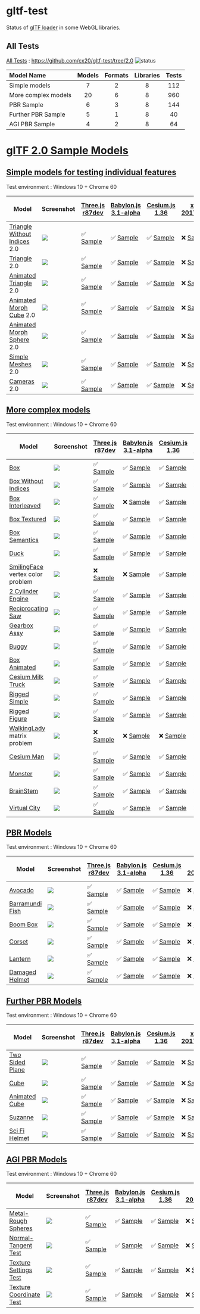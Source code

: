 # gltf-test

Status of [glTF loader](https://github.com/KhronosGroup/glTF#webgl-engines) in some WebGL libraries.

## All Tests

[All Tests]( https://cdn.rawgit.com/cx20/gltf-test/d1f6b490fb4ac1513a1e8d9ded350643cd75923c/index.html ) : https://github.com/cx20/gltf-test/tree/2.0 ![status](https://img.shields.io/badge/glTF-2%2E0-green.svg?style=flat)

|Model Name           |Models  |Formats  |Libraries|Tests|
|:--------------------|:------:|:-------:|:-------:|:---:|
|Simple models        |   7    |   2     |    8    | 112 |
|More complex models  |  20    |   6     |    8    | 960 |
|PBR Sample           |   6    |   3     |    8    | 144 |
|Further PBR Sample   |   5    |   1     |    8    |  40 |
|AGI PBR Sample       |   4    |   2     |    8    |  64 |


# [glTF 2.0 Sample Models](https://github.com/KhronosGroup/glTF-Sample-Models/blob/master/2.0/README.md#gltf-20-sample-models)

## [Simple models for testing individual features](https://github.com/KhronosGroup/glTF-Sample-Models/blob/master/2.0/README.md#simple-models-for-testing-individual-features)

Test environment : Windows 10 + Chrome 60

|Model                                                                 |Screenshot                                                          |[Three.js r87dev](https://github.com/mrdoob/three.js/tree/dev/examples/js/loaders/GLTF2Loader.js)                                                                                                             |[Babylon.js 3.1-alpha](https://github.com/BabylonJS/Babylon.js/tree/master/loaders/src/glTF)                                                                                                                          |[Cesium.js 1.36](https://github.com/AnalyticalGraphicsInc/cesium/)                                                                                                                                                     |[xeogl 2017.04.24](https://github.com/xeolabs/xeogl/tree/master/src/models/gltf)                                                                                                             |[GLBoost r2dev](https://github.com/emadurandal/GLBoost/blob/master/src/js/middle_level/loader/GLTFLoader.js)                                                                                                  |[Grimoire.js 2017.07.31](https://github.com/GrimoireGL/grimoirejs-gltf)                                                                                                                                          |[minimal-gltf-loader 2017.07.31](https://github.com/shrekshao/minimal-gltf-loader/blob/master/src/)                                                                                                        |
|----------------------------------------------------------------------|--------------------------------------------------------------------|--------------------------------------------------------------------------------------------------------------------------------------------------------------------------------------------------------------|----------------------------------------------------------------------------------------------------------------------------------------------------------------------------------------------------------------------|-----------------------------------------------------------------------------------------------------------------------------------------------------------------------------------------------------------------------|---------------------------------------------------------------------------------------------------------------------------------------------------------------------------------------------|--------------------------------------------------------------------------------------------------------------------------------------------------------------------------------------------------------------|-----------------------------------------------------------------------------------------------------------------------------------------------------------------------------------------------------------------|-----------------------------------------------------------------------------------------------------------------------------------------------------------------------------------------------------------|
|[Triangle Without Indices](tutorialModels/TriangleWithoutIndices) 2.0 |![](tutorialModels/TriangleWithoutIndices/screenshot/screenshot.png)|:white_check_mark: [Sample](https://cdn.rawgit.com/cx20/gltf-test/d1f6b490fb4ac1513a1e8d9ded350643cd75923c/examples/threejs/index.html?category=tutorialModels&model=TriangleWithoutIndices&scale=1&type=glTF)|:white_check_mark: [Sample](https://cdn.rawgit.com/cx20/gltf-test/d1f6b490fb4ac1513a1e8d9ded350643cd75923c/examples/babylonjs/index.html?category=tutorialModels&model=TriangleWithoutIndices&scale=1&type=glTF)      |:white_check_mark: [Sample](https://cdn.rawgit.com/cx20/gltf-test/d1f6b490fb4ac1513a1e8d9ded350643cd75923c/examples/cesium/index.html?category=tutorialModels&model=TriangleWithoutIndices&scale=1&type=glTF)          |:x: [Sample](https://cdn.rawgit.com/cx20/gltf-test/d1f6b490fb4ac1513a1e8d9ded350643cd75923c/examples/xeogl/index.html?category=tutorialModels&model=TriangleWithoutIndices&scale=1&type=glTF)|:x: [Sample](https://cdn.rawgit.com/cx20/gltf-test/d1f6b490fb4ac1513a1e8d9ded350643cd75923c/examples/glboost/index.html?category=tutorialModels&model=TriangleWithoutIndices&scale=1&type=glTF)               |:white_check_mark: [Sample](https://cdn.rawgit.com/cx20/gltf-test/d1f6b490fb4ac1513a1e8d9ded350643cd75923c/examples/grimoiregl/index.html?category=tutorialModels&model=TriangleWithoutIndices&scale=1&type=glTF)|:x: [Sample](https://cdn.rawgit.com/cx20/gltf-test/d1f6b490fb4ac1513a1e8d9ded350643cd75923c/examples/minimal-gltf-loader/index.html?category=tutorialModels&model=TriangleWithoutIndices&scale=1&type=glTF)|
|[Triangle](tutorialModels/Triangle) 2.0                               |![](tutorialModels/Triangle/screenshot/screenshot.png)              |:white_check_mark: [Sample](https://cdn.rawgit.com/cx20/gltf-test/d1f6b490fb4ac1513a1e8d9ded350643cd75923c/examples/threejs/index.html?category=tutorialModels&model=Triangle&scale=1&type=glTF)              |:white_check_mark: [Sample](https://cdn.rawgit.com/cx20/gltf-test/d1f6b490fb4ac1513a1e8d9ded350643cd75923c/examples/babylonjs/index.html?category=tutorialModels&model=Triangle&scale=1&type=glTF)                    |:white_check_mark: [Sample](https://cdn.rawgit.com/cx20/gltf-test/d1f6b490fb4ac1513a1e8d9ded350643cd75923c/examples/cesium/index.html?category=tutorialModels&model=Triangle&scale=1&type=glTF)                        |:x: [Sample](https://cdn.rawgit.com/cx20/gltf-test/d1f6b490fb4ac1513a1e8d9ded350643cd75923c/examples/xeogl/index.html?category=tutorialModels&model=Triangle&scale=1&type=glTF)              |:x: [Sample](https://cdn.rawgit.com/cx20/gltf-test/d1f6b490fb4ac1513a1e8d9ded350643cd75923c/examples/glboost/index.html?category=tutorialModels&model=Triangle&scale=1&type=glTF)                             |:white_check_mark: [Sample](https://cdn.rawgit.com/cx20/gltf-test/d1f6b490fb4ac1513a1e8d9ded350643cd75923c/examples/grimoiregl/index.html?category=tutorialModels&model=Triangle&scale=1&type=glTF)              |:x: [Sample](https://cdn.rawgit.com/cx20/gltf-test/d1f6b490fb4ac1513a1e8d9ded350643cd75923c/examples/minimal-gltf-loader/index.html?category=tutorialModels&model=Triangle&scale=1&type=glTF)              |
|[Animated Triangle](tutorialModels/AnimatedTriangle) 2.0              |![](tutorialModels/AnimatedTriangle/screenshot/screenshot.gif)      |:white_check_mark: [Sample](https://cdn.rawgit.com/cx20/gltf-test/d1f6b490fb4ac1513a1e8d9ded350643cd75923c/examples/threejs/index.html?category=tutorialModels&model=AnimatedTriangle&scale=1&type=glTF)      |:white_check_mark: [Sample](https://cdn.rawgit.com/cx20/gltf-test/d1f6b490fb4ac1513a1e8d9ded350643cd75923c/examples/babylonjs/index.html?category=tutorialModels&model=AnimatedTriangle&scale=1&type=glTF)            |:white_check_mark: [Sample](https://cdn.rawgit.com/cx20/gltf-test/d1f6b490fb4ac1513a1e8d9ded350643cd75923c/examples/cesium/index.html?category=tutorialModels&model=AnimatedTriangle&scale=1&type=glTF)                |:x: [Sample](https://cdn.rawgit.com/cx20/gltf-test/d1f6b490fb4ac1513a1e8d9ded350643cd75923c/examples/xeogl/index.html?category=tutorialModels&model=AnimatedTriangle&scale=1&type=glTF)      |:x: [Sample](https://cdn.rawgit.com/cx20/gltf-test/d1f6b490fb4ac1513a1e8d9ded350643cd75923c/examples/glboost/index.html?category=tutorialModels&model=AnimatedTriangle&scale=1&type=glTF)                     |:white_check_mark: [Sample](https://cdn.rawgit.com/cx20/gltf-test/d1f6b490fb4ac1513a1e8d9ded350643cd75923c/examples/grimoiregl/index.html?category=tutorialModels&model=AnimatedTriangle&scale=1&type=glTF)      |:x: [Sample](https://cdn.rawgit.com/cx20/gltf-test/d1f6b490fb4ac1513a1e8d9ded350643cd75923c/examples/minimal-gltf-loader/index.html?category=tutorialModels&model=AnimatedTriangle&scale=1&type=glTF)      |
|[Animated Morph Cube](tutorialModels/AnimatedMorphCube) 2.0           |![](tutorialModels/AnimatedMorphCube/screenshot/screenshot.gif)     |:white_check_mark: [Sample](https://cdn.rawgit.com/cx20/gltf-test/d1f6b490fb4ac1513a1e8d9ded350643cd75923c/examples/threejs/index.html?category=tutorialModels&model=AnimatedMorphCube&scale=1&type=glTF)     |:white_check_mark: [Sample](https://cdn.rawgit.com/cx20/gltf-test/d1f6b490fb4ac1513a1e8d9ded350643cd75923c/examples/babylonjs/index.html?category=tutorialModels&model=AnimatedMorphCube&scale=1&type=glTF)           |:white_check_mark: [Sample](https://cdn.rawgit.com/cx20/gltf-test/d1f6b490fb4ac1513a1e8d9ded350643cd75923c/examples/cesium/index.html?category=tutorialModels&model=AnimatedMorphCube&scale=1&type=glTF)               |:x: [Sample](https://cdn.rawgit.com/cx20/gltf-test/d1f6b490fb4ac1513a1e8d9ded350643cd75923c/examples/xeogl/index.html?category=tutorialModels&model=AnimatedMorphCube&scale=1&type=glTF)     |:x: [Sample](https://cdn.rawgit.com/cx20/gltf-test/d1f6b490fb4ac1513a1e8d9ded350643cd75923c/examples/glboost/index.html?category=tutorialModels&model=AnimatedMorphCube&scale=1&type=glTF)                    |:x: [Sample](https://cdn.rawgit.com/cx20/gltf-test/d1f6b490fb4ac1513a1e8d9ded350643cd75923c/examples/grimoiregl/index.html?category=tutorialModels&model=AnimatedMorphCube&scale=1&type=glTF)                    |:x: [Sample](https://cdn.rawgit.com/cx20/gltf-test/d1f6b490fb4ac1513a1e8d9ded350643cd75923c/examples/minimal-gltf-loader/index.html?category=tutorialModels&model=AnimatedMorphCube&scale=1&type=glTF)     |
|[Animated Morph Sphere](tutorialModels/AnimatedMorphSphere) 2.0       |![](tutorialModels/AnimatedMorphSphere/screenshot/screenshot.gif)   |:white_check_mark: [Sample](https://cdn.rawgit.com/cx20/gltf-test/d1f6b490fb4ac1513a1e8d9ded350643cd75923c/examples/threejs/index.html?category=tutorialModels&model=AnimatedMorphSphere&scale=1&type=glTF)   |:white_check_mark: [Sample](https://cdn.rawgit.com/cx20/gltf-test/d1f6b490fb4ac1513a1e8d9ded350643cd75923c/examples/babylonjs/index.html?category=tutorialModels&model=AnimatedMorphSphere&scale=1&type=glTF)         |:white_check_mark: [Sample](https://cdn.rawgit.com/cx20/gltf-test/d1f6b490fb4ac1513a1e8d9ded350643cd75923c/examples/cesium/index.html?category=tutorialModels&model=AnimatedMorphSphere&scale=1&type=glTF)             |:x: [Sample](https://cdn.rawgit.com/cx20/gltf-test/d1f6b490fb4ac1513a1e8d9ded350643cd75923c/examples/xeogl/index.html?category=tutorialModels&model=AnimatedMorphSphere&scale=1&type=glTF)   |:x: [Sample](https://cdn.rawgit.com/cx20/gltf-test/d1f6b490fb4ac1513a1e8d9ded350643cd75923c/examples/glboost/index.html?category=tutorialModels&model=AnimatedMorphSphere&scale=1&type=glTF)                  |:x: [Sample](https://cdn.rawgit.com/cx20/gltf-test/d1f6b490fb4ac1513a1e8d9ded350643cd75923c/examples/grimoiregl/index.html?category=tutorialModels&model=AnimatedMorphSphere&scale=1&type=glTF)                  |:x: [Sample](https://cdn.rawgit.com/cx20/gltf-test/d1f6b490fb4ac1513a1e8d9ded350643cd75923c/examples/minimal-gltf-loader/index.html?category=tutorialModels&model=AnimatedMorphSphere&scale=1&type=glTF)   |
|[Simple Meshes](tutorialModels/SimpleMeshes) 2.0                      |![](tutorialModels/SimpleMeshes/screenshot/screenshot.png)          |:white_check_mark: [Sample](https://cdn.rawgit.com/cx20/gltf-test/d1f6b490fb4ac1513a1e8d9ded350643cd75923c/examples/threejs/index.html?category=tutorialModels&model=SimpleMeshes&scale=1&type=glTF)          |:white_check_mark: [Sample](https://cdn.rawgit.com/cx20/gltf-test/d1f6b490fb4ac1513a1e8d9ded350643cd75923c/examples/babylonjs/index.html?category=tutorialModels&model=SimpleMeshes&scale=1&type=glTF)                |:white_check_mark: [Sample](https://cdn.rawgit.com/cx20/gltf-test/d1f6b490fb4ac1513a1e8d9ded350643cd75923c/examples/cesium/index.html?category=tutorialModels&model=SimpleMeshes&scale=1&type=glTF)                    |:x: [Sample](https://cdn.rawgit.com/cx20/gltf-test/d1f6b490fb4ac1513a1e8d9ded350643cd75923c/examples/xeogl/index.html?category=tutorialModels&model=SimpleMeshes&scale=1&type=glTF)          |:x: [Sample](https://cdn.rawgit.com/cx20/gltf-test/d1f6b490fb4ac1513a1e8d9ded350643cd75923c/examples/glboost/index.html?category=tutorialModels&model=SimpleMeshes&scale=1&type=glTF)                         |:white_check_mark: [Sample](https://cdn.rawgit.com/cx20/gltf-test/d1f6b490fb4ac1513a1e8d9ded350643cd75923c/examples/grimoiregl/index.html?category=tutorialModels&model=SimpleMeshes&scale=1&type=glTF)          |:x: [Sample](https://cdn.rawgit.com/cx20/gltf-test/d1f6b490fb4ac1513a1e8d9ded350643cd75923c/examples/minimal-gltf-loader/index.html?category=tutorialModels&model=SimpleMeshes&scale=1&type=glTF)          |
|[Cameras](tutorialModels/Cameras) 2.0                                 |![](tutorialModels/Cameras/screenshot/screenshot.png)               |:white_check_mark: [Sample](https://cdn.rawgit.com/cx20/gltf-test/d1f6b490fb4ac1513a1e8d9ded350643cd75923c/examples/threejs/index.html?category=tutorialModels&model=Cameras&scale=1&type=glTF)               |:white_check_mark: [Sample](https://cdn.rawgit.com/cx20/gltf-test/d1f6b490fb4ac1513a1e8d9ded350643cd75923c/examples/babylonjs/index.html?category=tutorialModels&model=Cameras&scale=1&type=glTF)                     |:white_check_mark: [Sample](https://cdn.rawgit.com/cx20/gltf-test/d1f6b490fb4ac1513a1e8d9ded350643cd75923c/examples/cesium/index.html?category=tutorialModels&model=Cameras&scale=1&type=glTF)                         |:x: [Sample](https://cdn.rawgit.com/cx20/gltf-test/d1f6b490fb4ac1513a1e8d9ded350643cd75923c/examples/xeogl/index.html?category=tutorialModels&model=Cameras&scale=1&type=glTF)               |:x: [Sample](https://cdn.rawgit.com/cx20/gltf-test/d1f6b490fb4ac1513a1e8d9ded350643cd75923c/examples/glboost/index.html?category=tutorialModels&model=Cameras&scale=1&type=glTF)                              |:white_check_mark: [Sample](https://cdn.rawgit.com/cx20/gltf-test/d1f6b490fb4ac1513a1e8d9ded350643cd75923c/examples/grimoiregl/index.html?category=tutorialModels&model=Cameras&scale=1&type=glTF)               |:x: [Sample](https://cdn.rawgit.com/cx20/gltf-test/d1f6b490fb4ac1513a1e8d9ded350643cd75923c/examples/minimal-gltf-loader/index.html?category=tutorialModels&model=Cameras&scale=1&type=glTF)               |


## [More complex models](https://github.com/KhronosGroup/glTF-Sample-Models/blob/master/2.0/README.md#more-complex-models)

Test environment : Windows 10 + Chrome 60

|Model                                                 |Screenshot                                                    |[Three.js r87dev](https://github.com/mrdoob/three.js/tree/dev/examples/js/loaders/GLTF2Loader.js)                                                                           |[Babylon.js 3.1-alpha](https://github.com/BabylonJS/Babylon.js/tree/master/loaders/src/glTF)                                                                                                    |[Cesium.js 1.36](https://github.com/AnalyticalGraphicsInc/cesium/)                                                                                             |[xeogl 2017.04.24](https://github.com/xeolabs/xeogl/tree/master/src/models/gltf)                                                                                             |[GLBoost r2dev](https://github.com/emadurandal/GLBoost/blob/master/src/js/middle_level/loader/GLTFLoader.js)                                                                     |[Grimoire.js 2017.07.31](https://github.com/GrimoireGL/grimoirejs-gltf)                                                                                                             |[minimal-gltf-loader 2017.07.31](https://github.com/shrekshao/minimal-gltf-loader/blob/master/src/)                                                                                          |
|------------------------------------------------------|--------------------------------------------------------------|----------------------------------------------------------------------------------------------------------------------------------------------------------------------------|------------------------------------------------------------------------------------------------------------------------------------------------------------------------------------------------|---------------------------------------------------------------------------------------------------------------------------------------------------------------|-----------------------------------------------------------------------------------------------------------------------------------------------------------------------------|---------------------------------------------------------------------------------------------------------------------------------------------------------------------------------|------------------------------------------------------------------------------------------------------------------------------------------------------------------------------------|---------------------------------------------------------------------------------------------------------------------------------------------------------------------------------------------|
|[Box](sampleModels/Box)                               |![](sampleModels/Box/screenshot/screenshot.png)               |:white_check_mark: [Sample](https://cdn.rawgit.com/cx20/gltf-test/d1f6b490fb4ac1513a1e8d9ded350643cd75923c/examples/threejs/index.html?model=Box&scale=1)                   |:white_check_mark: [Sample](https://cdn.rawgit.com/cx20/gltf-test/d1f6b490fb4ac1513a1e8d9ded350643cd75923c/examples/babylonjs/index.html?model=Box&scale=1)                                     |:white_check_mark: [Sample](https://cdn.rawgit.com/cx20/gltf-test/d1f6b490fb4ac1513a1e8d9ded350643cd75923c/examples/cesium/index.html?model=Box)               |:x: [Sample](https://cdn.rawgit.com/cx20/gltf-test/d1f6b490fb4ac1513a1e8d9ded350643cd75923c/examples/xeogl/index.html?model=Box&scale=1)                                     |:x: [Sample](https://cdn.rawgit.com/cx20/gltf-test/d1f6b490fb4ac1513a1e8d9ded350643cd75923c/examples/glboost/index.html?model=Box&scale=1)                                       |:white_check_mark: [Sample](https://cdn.rawgit.com/cx20/gltf-test/d1f6b490fb4ac1513a1e8d9ded350643cd75923c/examples/grimoiregl/index.html?model=Box&scale=1)                        |:white_check_mark: [Sample](https://cdn.rawgit.com/cx20/gltf-test/d1f6b490fb4ac1513a1e8d9ded350643cd75923c/examples/minimal-gltf-loader/index.html?model=Box&scale=1)                        |
|[Box Without Indices](sampleModels/BoxWithoutIndices) |![](sampleModels/BoxWithoutIndices/screenshot/screenshot.png) |:white_check_mark: [Sample](https://cdn.rawgit.com/cx20/gltf-test/d1f6b490fb4ac1513a1e8d9ded350643cd75923c/examples/threejs/index.html?model=BoxWithoutIndices&scale=1)     |:white_check_mark: [Sample](https://cdn.rawgit.com/cx20/gltf-test/d1f6b490fb4ac1513a1e8d9ded350643cd75923c/examples/babylonjs/index.html?model=BoxWithoutIndices&scale=1)                       |:white_check_mark: [Sample](https://cdn.rawgit.com/cx20/gltf-test/d1f6b490fb4ac1513a1e8d9ded350643cd75923c/examples/cesium/index.html?model=BoxWithoutIndices) |:x: [Sample](https://cdn.rawgit.com/cx20/gltf-test/d1f6b490fb4ac1513a1e8d9ded350643cd75923c/examples/xeogl/index.html?model=BoxWithoutIndices&scale=1)                       |:x: [Sample](https://cdn.rawgit.com/cx20/gltf-test/d1f6b490fb4ac1513a1e8d9ded350643cd75923c/examples/glboost/index.html?model=BoxWithoutIndices&scale=1)                         |:white_check_mark: [Sample](https://cdn.rawgit.com/cx20/gltf-test/d1f6b490fb4ac1513a1e8d9ded350643cd75923c/examples/grimoiregl/index.html?model=BoxWithoutIndices&scale=1)          |:white_check_mark: [Sample](https://cdn.rawgit.com/cx20/gltf-test/d1f6b490fb4ac1513a1e8d9ded350643cd75923c/examples/minimal-gltf-loader/index.html?model=BoxWithoutIndices&scale=1)          |
|[Box Interleaved](sampleModels/BoxInterleaved)        |![](sampleModels/BoxInterleaved/screenshot/screenshot.png)    |:white_check_mark: [Sample](https://cdn.rawgit.com/cx20/gltf-test/d1f6b490fb4ac1513a1e8d9ded350643cd75923c/examples/threejs/index.html?model=BoxInterleaved&scale=1)        |:x: [Sample](https://cdn.rawgit.com/cx20/gltf-test/d1f6b490fb4ac1513a1e8d9ded350643cd75923c/examples/babylonjs/index.html?model=BoxInterleaved&scale=1)                                         |:white_check_mark: [Sample](https://cdn.rawgit.com/cx20/gltf-test/d1f6b490fb4ac1513a1e8d9ded350643cd75923c/examples/cesium/index.html?model=BoxInterleaved)    |:x: [Sample](https://cdn.rawgit.com/cx20/gltf-test/d1f6b490fb4ac1513a1e8d9ded350643cd75923c/examples/xeogl/index.html?model=BoxInterleaved&scale=1)                          |:x: [Sample](https://cdn.rawgit.com/cx20/gltf-test/d1f6b490fb4ac1513a1e8d9ded350643cd75923c/examples/glboost/index.html?model=BoxInterleaved&scale=1)                            |:x: [Sample](https://cdn.rawgit.com/cx20/gltf-test/d1f6b490fb4ac1513a1e8d9ded350643cd75923c/examples/grimoiregl/index.html?model=BoxInterleaved&scale=1)                            |:white_check_mark: [Sample](https://cdn.rawgit.com/cx20/gltf-test/d1f6b490fb4ac1513a1e8d9ded350643cd75923c/examples/minimal-gltf-loader/index.html?model=BoxInterleaved&scale=1)             |
|[Box Textured](sampleModels/BoxTextured)              |![](sampleModels/BoxTextured/screenshot/screenshot.png)       |:white_check_mark: [Sample](https://cdn.rawgit.com/cx20/gltf-test/d1f6b490fb4ac1513a1e8d9ded350643cd75923c/examples/threejs/index.html?model=BoxTextured&scale=1)           |:white_check_mark: [Sample](https://cdn.rawgit.com/cx20/gltf-test/d1f6b490fb4ac1513a1e8d9ded350643cd75923c/examples/babylonjs/index.html?model=BoxTextured&scale=1)                             |:white_check_mark: [Sample](https://cdn.rawgit.com/cx20/gltf-test/d1f6b490fb4ac1513a1e8d9ded350643cd75923c/examples/cesium/index.html?model=BoxTextured)       |:x: [Sample](https://cdn.rawgit.com/cx20/gltf-test/d1f6b490fb4ac1513a1e8d9ded350643cd75923c/examples/xeogl/index.html?model=BoxTextured&scale=1)                             |:x: [Sample](https://cdn.rawgit.com/cx20/gltf-test/d1f6b490fb4ac1513a1e8d9ded350643cd75923c/examples/glboost/index.html?model=BoxTextured&scale=1)                               |:white_check_mark: [Sample](https://cdn.rawgit.com/cx20/gltf-test/d1f6b490fb4ac1513a1e8d9ded350643cd75923c/examples/grimoiregl/index.html?model=BoxTextured&scale=1)                |:white_check_mark: [Sample](https://cdn.rawgit.com/cx20/gltf-test/d1f6b490fb4ac1513a1e8d9ded350643cd75923c/examples/minimal-gltf-loader/index.html?model=BoxTextured&scale=1)                |
|[Box Semantics](sampleModels/BoxSemantics)            |![](sampleModels/BoxSemantics/screenshot/screenshot.png)      |:white_check_mark: [Sample](https://cdn.rawgit.com/cx20/gltf-test/d1f6b490fb4ac1513a1e8d9ded350643cd75923c/examples/threejs/index.html?model=BoxSemantics&scale=1)          |:white_check_mark: [Sample](https://cdn.rawgit.com/cx20/gltf-test/d1f6b490fb4ac1513a1e8d9ded350643cd75923c/examples/babylonjs/index.html?model=BoxSemantics&scale=1)                            |:white_check_mark: [Sample](https://cdn.rawgit.com/cx20/gltf-test/d1f6b490fb4ac1513a1e8d9ded350643cd75923c/examples/cesium/index.html?model=BoxSemantics)      |:x: [Sample](https://cdn.rawgit.com/cx20/gltf-test/d1f6b490fb4ac1513a1e8d9ded350643cd75923c/examples/xeogl/index.html?model=BoxSemantics&scale=1)                            |:x: [Sample](https://cdn.rawgit.com/cx20/gltf-test/d1f6b490fb4ac1513a1e8d9ded350643cd75923c/examples/glboost/index.html?model=BoxSemantics&scale=1)                              |:white_check_mark: [Sample](https://cdn.rawgit.com/cx20/gltf-test/d1f6b490fb4ac1513a1e8d9ded350643cd75923c/examples/grimoiregl/index.html?model=BoxSemantics&scale=1)               |:white_check_mark: [Sample](https://cdn.rawgit.com/cx20/gltf-test/d1f6b490fb4ac1513a1e8d9ded350643cd75923c/examples/minimal-gltf-loader/index.html?model=BoxSemantics&scale=1)               |
|[Duck](sampleModels/Duck)                             |![](sampleModels/Duck/screenshot/screenshot.png)              |:white_check_mark: [Sample](https://cdn.rawgit.com/cx20/gltf-test/d1f6b490fb4ac1513a1e8d9ded350643cd75923c/examples/threejs/index.html?model=Duck&scale=1)                  |:white_check_mark: [Sample](https://cdn.rawgit.com/cx20/gltf-test/d1f6b490fb4ac1513a1e8d9ded350643cd75923c/examples/babylonjs/index.html?model=Duck&scale=1)                                    |:white_check_mark: [Sample](https://cdn.rawgit.com/cx20/gltf-test/d1f6b490fb4ac1513a1e8d9ded350643cd75923c/examples/cesium/index.html?model=Duck)              |:x: [Sample](https://cdn.rawgit.com/cx20/gltf-test/d1f6b490fb4ac1513a1e8d9ded350643cd75923c/examples/xeogl/index.html?model=Duck&scale=1)                                    |:x: [Sample](https://cdn.rawgit.com/cx20/gltf-test/d1f6b490fb4ac1513a1e8d9ded350643cd75923c/examples/glboost/index.html?model=Duck&scale=1)                                      |:white_check_mark: [Sample](https://cdn.rawgit.com/cx20/gltf-test/d1f6b490fb4ac1513a1e8d9ded350643cd75923c/examples/grimoiregl/index.html?model=Duck&scale=1)                       |:white_check_mark: [Sample](https://cdn.rawgit.com/cx20/gltf-test/d1f6b490fb4ac1513a1e8d9ded350643cd75923c/examples/minimal-gltf-loader/index.html?model=Duck&scale=1)                       |
|[SmilingFace](sampleModels/SmilingFace) vertex color problem|![](sampleModels/SmilingFace/screenshot/screenshot.png) |:x: [Sample](https://cdn.rawgit.com/cx20/gltf-test/d1f6b490fb4ac1513a1e8d9ded350643cd75923c/examples/threejs/index.html?model=SmilingFace&scale=1.0)                        |:x: [Sample](https://cdn.rawgit.com/cx20/gltf-test/d1f6b490fb4ac1513a1e8d9ded350643cd75923c/examples/babylonjs/index.html?model=SmilingFace&scale=1.0)                                          |:white_check_mark: [Sample](https://cdn.rawgit.com/cx20/gltf-test/d1f6b490fb4ac1513a1e8d9ded350643cd75923c/examples/cesium/index.html?model=SmilingFace)       |:x: [Sample](https://cdn.rawgit.com/cx20/gltf-test/d1f6b490fb4ac1513a1e8d9ded350643cd75923c/examples/xeogl/index.html?model=SmilingFace&scale=1.0)                           |:x: [Sample](https://cdn.rawgit.com/cx20/gltf-test/d1f6b490fb4ac1513a1e8d9ded350643cd75923c/examples/glboost/index.html?model=SmilingFace&scale=1.0)                             |:white_check_mark: [Sample](https://cdn.rawgit.com/cx20/gltf-test/d1f6b490fb4ac1513a1e8d9ded350643cd75923c/examples/grimoiregl/index.html?model=SmilingFace&scale=1.0)              |:white_check_mark: [Sample](https://cdn.rawgit.com/cx20/gltf-test/d1f6b490fb4ac1513a1e8d9ded350643cd75923c/examples/minimal-gltf-loader/index.html?model=SmilingFace&scale=1.0)              |
|[2 Cylinder Engine](sampleModels/2CylinderEngine)     |![](sampleModels/2CylinderEngine/screenshot/screenshot.png)   |:white_check_mark: [Sample](https://cdn.rawgit.com/cx20/gltf-test/d1f6b490fb4ac1513a1e8d9ded350643cd75923c/examples/threejs/index.html?model=2CylinderEngine&scale=0.005)   |:white_check_mark: [Sample](https://cdn.rawgit.com/cx20/gltf-test/d1f6b490fb4ac1513a1e8d9ded350643cd75923c/examples/babylonjs/index.html?model=2CylinderEngine&scale=0.005)                     |:white_check_mark: [Sample](https://cdn.rawgit.com/cx20/gltf-test/d1f6b490fb4ac1513a1e8d9ded350643cd75923c/examples/cesium/index.html?model=2CylinderEngine)   |:x: [Sample](https://cdn.rawgit.com/cx20/gltf-test/d1f6b490fb4ac1513a1e8d9ded350643cd75923c/examples/xeogl/index.html?model=2CylinderEngine&scale=0.005)                     |:x: [Sample](https://cdn.rawgit.com/cx20/gltf-test/d1f6b490fb4ac1513a1e8d9ded350643cd75923c/examples/glboost/index.html?model=2CylinderEngine&scale=0.005)                       |:white_check_mark: [Sample](https://cdn.rawgit.com/cx20/gltf-test/d1f6b490fb4ac1513a1e8d9ded350643cd75923c/examples/grimoiregl/index.html?model=2CylinderEngine&scale=0.005)        |:white_check_mark: [Sample](https://cdn.rawgit.com/cx20/gltf-test/d1f6b490fb4ac1513a1e8d9ded350643cd75923c/examples/minimal-gltf-loader/index.html?model=2CylinderEngine&scale=0.005)        |
|[Reciprocating Saw](sampleModels/ReciprocatingSaw)    |![](sampleModels/ReciprocatingSaw/screenshot/screenshot.png)  |:white_check_mark: [Sample](https://cdn.rawgit.com/cx20/gltf-test/d1f6b490fb4ac1513a1e8d9ded350643cd75923c/examples/threejs/index.html?model=ReciprocatingSaw&scale=0.01)   |:white_check_mark: [Sample](https://cdn.rawgit.com/cx20/gltf-test/d1f6b490fb4ac1513a1e8d9ded350643cd75923c/examples/babylonjs/index.html?model=ReciprocatingSaw&scale=0.01)                     |:white_check_mark: [Sample](https://cdn.rawgit.com/cx20/gltf-test/d1f6b490fb4ac1513a1e8d9ded350643cd75923c/examples/cesium/index.html?model=ReciprocatingSaw)  |:x: [Sample](https://cdn.rawgit.com/cx20/gltf-test/d1f6b490fb4ac1513a1e8d9ded350643cd75923c/examples/xeogl/index.html?model=ReciprocatingSaw&scale=0.01)                     |:x: [Sample](https://cdn.rawgit.com/cx20/gltf-test/d1f6b490fb4ac1513a1e8d9ded350643cd75923c/examples/glboost/index.html?model=ReciprocatingSaw&scale=0.01)                       |:white_check_mark: [Sample](https://cdn.rawgit.com/cx20/gltf-test/d1f6b490fb4ac1513a1e8d9ded350643cd75923c/examples/grimoiregl/index.html?model=ReciprocatingSaw&scale=0.01)        |:white_check_mark: [Sample](https://cdn.rawgit.com/cx20/gltf-test/d1f6b490fb4ac1513a1e8d9ded350643cd75923c/examples/minimal-gltf-loader/index.html?model=ReciprocatingSaw&scale=0.01)        |
|[Gearbox Assy](sampleModels/GearboxAssy)              |![](sampleModels/GearboxAssy/screenshot/screenshot.png)       |:white_check_mark: [Sample](https://cdn.rawgit.com/cx20/gltf-test/d1f6b490fb4ac1513a1e8d9ded350643cd75923c/examples/threejs/index.html?model=GearboxAssy&scale=1)           |:white_check_mark: [Sample](https://cdn.rawgit.com/cx20/gltf-test/d1f6b490fb4ac1513a1e8d9ded350643cd75923c/examples/babylonjs/index.html?model=GearboxAssy&scale=1)                             |:white_check_mark: [Sample](https://cdn.rawgit.com/cx20/gltf-test/d1f6b490fb4ac1513a1e8d9ded350643cd75923c/examples/cesium/index.html?model=GearboxAssy)       |:x: [Sample](https://cdn.rawgit.com/cx20/gltf-test/d1f6b490fb4ac1513a1e8d9ded350643cd75923c/examples/xeogl/index.html?model=GearboxAssy&scale=1)                             |:x: [Sample](https://cdn.rawgit.com/cx20/gltf-test/d1f6b490fb4ac1513a1e8d9ded350643cd75923c/examples/glboost/index.html?model=GearboxAssy&scale=1)                               |:white_check_mark: [Sample](https://cdn.rawgit.com/cx20/gltf-test/d1f6b490fb4ac1513a1e8d9ded350643cd75923c/examples/grimoiregl/index.html?model=GearboxAssy&scale=1)                |:white_check_mark: [Sample](https://cdn.rawgit.com/cx20/gltf-test/d1f6b490fb4ac1513a1e8d9ded350643cd75923c/examples/minimal-gltf-loader/index.html?model=GearboxAssy&scale=1)                |
|[Buggy](sampleModels/Buggy)                           |![](sampleModels/Buggy/screenshot/screenshot.png)             |:white_check_mark: [Sample](https://cdn.rawgit.com/cx20/gltf-test/d1f6b490fb4ac1513a1e8d9ded350643cd75923c/examples/threejs/index.html?model=Buggy&scale=0.02)              |:white_check_mark: [Sample](https://cdn.rawgit.com/cx20/gltf-test/d1f6b490fb4ac1513a1e8d9ded350643cd75923c/examples/babylonjs/index.html?model=Buggy&scale=0.02)                                |:white_check_mark: [Sample](https://cdn.rawgit.com/cx20/gltf-test/d1f6b490fb4ac1513a1e8d9ded350643cd75923c/examples/cesium/index.html?model=Buggy)             |:x: [Sample](https://cdn.rawgit.com/cx20/gltf-test/d1f6b490fb4ac1513a1e8d9ded350643cd75923c/examples/xeogl/index.html?model=Buggy&scale=0.02)                                |:x: [Sample](https://cdn.rawgit.com/cx20/gltf-test/d1f6b490fb4ac1513a1e8d9ded350643cd75923c/examples/glboost/index.html?model=Buggy&scale=0.02)                                  |:x: [Sample](https://cdn.rawgit.com/cx20/gltf-test/d1f6b490fb4ac1513a1e8d9ded350643cd75923c/examples/grimoiregl/index.html?model=Buggy&scale=0.02)                                  |:white_check_mark: [Sample](https://cdn.rawgit.com/cx20/gltf-test/d1f6b490fb4ac1513a1e8d9ded350643cd75923c/examples/minimal-gltf-loader/index.html?model=Buggy&scale=0.02)                   |
|[Box Animated](sampleModels/BoxAnimated)              |![](sampleModels/BoxAnimated/screenshot/screenshot.gif)       |:white_check_mark: [Sample](https://cdn.rawgit.com/cx20/gltf-test/d1f6b490fb4ac1513a1e8d9ded350643cd75923c/examples/threejs/index.html?model=BoxAnimated&scale=0.5)         |:white_check_mark: [Sample](https://cdn.rawgit.com/cx20/gltf-test/d1f6b490fb4ac1513a1e8d9ded350643cd75923c/examples/babylonjs/index.html?model=BoxAnimated&scale=0.5)                           |:white_check_mark: [Sample](https://cdn.rawgit.com/cx20/gltf-test/d1f6b490fb4ac1513a1e8d9ded350643cd75923c/examples/cesium/index.html?model=BoxAnimated)       |:x: [Sample](https://cdn.rawgit.com/cx20/gltf-test/d1f6b490fb4ac1513a1e8d9ded350643cd75923c/examples/xeogl/index.html?model=BoxAnimated&scale=0.5)                           |:x: [Sample](https://cdn.rawgit.com/cx20/gltf-test/d1f6b490fb4ac1513a1e8d9ded350643cd75923c/examples/glboost/index.html?model=BoxAnimated&scale=0.5)                             |:white_check_mark: [Sample](https://cdn.rawgit.com/cx20/gltf-test/d1f6b490fb4ac1513a1e8d9ded350643cd75923c/examples/grimoiregl/index.html?model=BoxAnimated&scale=0.5)              |:x: [Sample](https://cdn.rawgit.com/cx20/gltf-test/d1f6b490fb4ac1513a1e8d9ded350643cd75923c/examples/minimal-gltf-loader/index.html?model=BoxAnimated&scale=0.5)                             |
|[Cesium Milk Truck](sampleModels/CesiumMilkTruck)     |![](sampleModels/CesiumMilkTruck/screenshot/screenshot.gif)   |:white_check_mark: [Sample](https://cdn.rawgit.com/cx20/gltf-test/d1f6b490fb4ac1513a1e8d9ded350643cd75923c/examples/threejs/index.html?model=CesiumMilkTruck&scale=0.5)     |:white_check_mark: [Sample](https://cdn.rawgit.com/cx20/gltf-test/d1f6b490fb4ac1513a1e8d9ded350643cd75923c/examples/babylonjs/index.html?model=CesiumMilkTruck&scale=0.5)                       |:white_check_mark: [Sample](https://cdn.rawgit.com/cx20/gltf-test/d1f6b490fb4ac1513a1e8d9ded350643cd75923c/examples/cesium/index.html?model=CesiumMilkTruck)   |:x: [Sample](https://cdn.rawgit.com/cx20/gltf-test/d1f6b490fb4ac1513a1e8d9ded350643cd75923c/examples/xeogl/index.html?model=CesiumMilkTruck&scale=0.5)                       |:x: [Sample](https://cdn.rawgit.com/cx20/gltf-test/d1f6b490fb4ac1513a1e8d9ded350643cd75923c/examples/glboost/index.html?model=CesiumMilkTruck&scale=0.5)                         |:white_check_mark: [Sample](https://cdn.rawgit.com/cx20/gltf-test/d1f6b490fb4ac1513a1e8d9ded350643cd75923c/examples/grimoiregl/index.html?model=CesiumMilkTruck&scale=0.5)          |:x: [Sample](https://cdn.rawgit.com/cx20/gltf-test/d1f6b490fb4ac1513a1e8d9ded350643cd75923c/examples/minimal-gltf-loader/index.html?model=CesiumMilkTruck&scale=0.5)                         |
|[Rigged Simple](sampleModels/RiggedSimple)            |![](sampleModels/RiggedSimple/screenshot/screenshot.gif)      |:white_check_mark: [Sample](https://cdn.rawgit.com/cx20/gltf-test/d1f6b490fb4ac1513a1e8d9ded350643cd75923c/examples/threejs/index.html?model=RiggedSimple&scale=0.2)        |:white_check_mark: [Sample](https://cdn.rawgit.com/cx20/gltf-test/d1f6b490fb4ac1513a1e8d9ded350643cd75923c/examples/babylonjs/index.html?model=RiggedSimple&scale=0.2)                          |:white_check_mark: [Sample](https://cdn.rawgit.com/cx20/gltf-test/d1f6b490fb4ac1513a1e8d9ded350643cd75923c/examples/cesium/index.html?model=RiggedSimple)      |:x: [Sample](https://cdn.rawgit.com/cx20/gltf-test/d1f6b490fb4ac1513a1e8d9ded350643cd75923c/examples/xeogl/index.html?model=RiggedSimple&scale=0.2)                          |:x: [Sample](https://cdn.rawgit.com/cx20/gltf-test/d1f6b490fb4ac1513a1e8d9ded350643cd75923c/examples/glboost/index.html?model=RiggedSimple&scale=0.2)                            |:white_check_mark: [Sample](https://cdn.rawgit.com/cx20/gltf-test/d1f6b490fb4ac1513a1e8d9ded350643cd75923c/examples/grimoiregl/index.html?model=RiggedSimple&scale=0.2)             |:x: [Sample](https://cdn.rawgit.com/cx20/gltf-test/d1f6b490fb4ac1513a1e8d9ded350643cd75923c/examples/minimal-gltf-loader/index.html?model=RiggedSimple&scale=0.2)                            |
|[Rigged Figure](sampleModels/RiggedFigure)            |![](sampleModels/RiggedFigure/screenshot/screenshot.gif)      |:white_check_mark: [Sample](https://cdn.rawgit.com/cx20/gltf-test/d1f6b490fb4ac1513a1e8d9ded350643cd75923c/examples/threejs/index.html?model=RiggedFigure&scale=1)          |:white_check_mark: [Sample](https://cdn.rawgit.com/cx20/gltf-test/d1f6b490fb4ac1513a1e8d9ded350643cd75923c/examples/babylonjs/index.html?model=RiggedFigure&scale=1)                            |:white_check_mark: [Sample](https://cdn.rawgit.com/cx20/gltf-test/d1f6b490fb4ac1513a1e8d9ded350643cd75923c/examples/cesium/index.html?model=RiggedFigure)      |:x: [Sample](https://cdn.rawgit.com/cx20/gltf-test/d1f6b490fb4ac1513a1e8d9ded350643cd75923c/examples/xeogl/index.html?model=RiggedFigure&scale=1)                            |:x: [Sample](https://cdn.rawgit.com/cx20/gltf-test/d1f6b490fb4ac1513a1e8d9ded350643cd75923c/examples/glboost/index.html?model=RiggedFigure&scale=1)                              |:white_check_mark: [Sample](https://cdn.rawgit.com/cx20/gltf-test/d1f6b490fb4ac1513a1e8d9ded350643cd75923c/examples/grimoiregl/index.html?model=RiggedFigure&scale=1)               |:x: [Sample](https://cdn.rawgit.com/cx20/gltf-test/d1f6b490fb4ac1513a1e8d9ded350643cd75923c/examples/minimal-gltf-loader/index.html?model=RiggedFigure&scale=1)                              |
|[WalkingLady](sampleModels/WalkingLady) matrix problem|![](sampleModels/WalkingLady/screenshot/screenshot.gif)       |:x: [Sample](https://cdn.rawgit.com/cx20/gltf-test/d1f6b490fb4ac1513a1e8d9ded350643cd75923c/examples/threejs/index.html?model=WalkingLady&scale=1)                          |:x: [Sample](https://cdn.rawgit.com/cx20/gltf-test/d1f6b490fb4ac1513a1e8d9ded350643cd75923c/examples/babylonjs/index.html?model=WalkingLady&scale=1)                                            |:x: [Sample](https://cdn.rawgit.com/cx20/gltf-test/d1f6b490fb4ac1513a1e8d9ded350643cd75923c/examples/cesium/index.html?model=WalkingLady)                      |:x: [Sample](https://cdn.rawgit.com/cx20/gltf-test/d1f6b490fb4ac1513a1e8d9ded350643cd75923c/examples/xeogl/index.html?model=WalkingLady&scale=1)                             |:x: [Sample](https://cdn.rawgit.com/cx20/gltf-test/d1f6b490fb4ac1513a1e8d9ded350643cd75923c/examples/glboost/index.html?model=WalkingLady&scale=1)                               |:x: [Sample](https://cdn.rawgit.com/cx20/gltf-test/d1f6b490fb4ac1513a1e8d9ded350643cd75923c/examples/grimoiregl/index.html?model=WalkingLady&scale=1)                               |:x: [Sample](https://cdn.rawgit.com/cx20/gltf-test/d1f6b490fb4ac1513a1e8d9ded350643cd75923c/examples/minimal-gltf-loader/index.html?model=WalkingLady&scale=1)                               |
|[Cesium Man](sampleModels/CesiumMan)                  |![](sampleModels/CesiumMan/screenshot/screenshot.gif)         |:white_check_mark: [Sample](https://cdn.rawgit.com/cx20/gltf-test/d1f6b490fb4ac1513a1e8d9ded350643cd75923c/examples/threejs/index.html?model=CesiumMan&scale=1)             |:white_check_mark: [Sample](https://cdn.rawgit.com/cx20/gltf-test/d1f6b490fb4ac1513a1e8d9ded350643cd75923c/examples/babylonjs/index.html?model=CesiumMan&scale=1)                               |:white_check_mark: [Sample](https://cdn.rawgit.com/cx20/gltf-test/d1f6b490fb4ac1513a1e8d9ded350643cd75923c/examples/cesium/index.html?model=CesiumMan)         |:x: [Sample](https://cdn.rawgit.com/cx20/gltf-test/d1f6b490fb4ac1513a1e8d9ded350643cd75923c/examples/xeogl/index.html?model=CesiumMan&scale=1)                               |:x: [Sample](https://cdn.rawgit.com/cx20/gltf-test/d1f6b490fb4ac1513a1e8d9ded350643cd75923c/examples/glboost/index.html?model=CesiumMan&scale=1)                                 |:white_check_mark: [Sample](https://cdn.rawgit.com/cx20/gltf-test/d1f6b490fb4ac1513a1e8d9ded350643cd75923c/examples/grimoiregl/index.html?model=CesiumMan&scale=1)                  |:x: [Sample](https://cdn.rawgit.com/cx20/gltf-test/d1f6b490fb4ac1513a1e8d9ded350643cd75923c/examples/minimal-gltf-loader/index.html?model=CesiumMan&scale=1)                                 |
|[Monster](sampleModels/Monster)                       |![](sampleModels/Monster/screenshot/screenshot.gif)           |:white_check_mark: [Sample](https://cdn.rawgit.com/cx20/gltf-test/d1f6b490fb4ac1513a1e8d9ded350643cd75923c/examples/threejs/index.html?model=Monster&scale=0.05)            |:white_check_mark: [Sample](https://cdn.rawgit.com/cx20/gltf-test/d1f6b490fb4ac1513a1e8d9ded350643cd75923c/examples/babylonjs/index.html?model=Monster&scale=0.05)                              |:white_check_mark: [Sample](https://cdn.rawgit.com/cx20/gltf-test/d1f6b490fb4ac1513a1e8d9ded350643cd75923c/examples/cesium/index.html?model=Monster)           |:x: [Sample](https://cdn.rawgit.com/cx20/gltf-test/d1f6b490fb4ac1513a1e8d9ded350643cd75923c/examples/xeogl/index.html?model=Monster&scale=0.05)                              |:x: [Sample](https://cdn.rawgit.com/cx20/gltf-test/d1f6b490fb4ac1513a1e8d9ded350643cd75923c/examples/glboost/index.html?model=Monster&scale=0.05)                                |:white_check_mark: [Sample](https://cdn.rawgit.com/cx20/gltf-test/d1f6b490fb4ac1513a1e8d9ded350643cd75923c/examples/grimoiregl/index.html?model=Monster&scale=0.05)                 |:x: [Sample](https://cdn.rawgit.com/cx20/gltf-test/d1f6b490fb4ac1513a1e8d9ded350643cd75923c/examples/minimal-gltf-loader/index.html?model=Monster&scale=0.05)                                |
|[BrainStem](sampleModels/BrainStem)                   |![](sampleModels/BrainStem/screenshot/screenshot.gif)         |:white_check_mark: [Sample](https://cdn.rawgit.com/cx20/gltf-test/d1f6b490fb4ac1513a1e8d9ded350643cd75923c/examples/threejs/index.html?model=BrainStem&scale=1)             |:white_check_mark: [Sample](https://cdn.rawgit.com/cx20/gltf-test/d1f6b490fb4ac1513a1e8d9ded350643cd75923c/examples/babylonjs/index.html?model=BrainStem&scale=1)                               |:white_check_mark: [Sample](https://cdn.rawgit.com/cx20/gltf-test/d1f6b490fb4ac1513a1e8d9ded350643cd75923c/examples/cesium/index.html?model=BrainStem)         |:x: [Sample](https://cdn.rawgit.com/cx20/gltf-test/d1f6b490fb4ac1513a1e8d9ded350643cd75923c/examples/xeogl/index.html?model=BrainStem&scale=1)                               |:x: [Sample](https://cdn.rawgit.com/cx20/gltf-test/d1f6b490fb4ac1513a1e8d9ded350643cd75923c/examples/glboost/index.html?model=BrainStem&scale=1)                                 |:white_check_mark: [Sample](https://cdn.rawgit.com/cx20/gltf-test/d1f6b490fb4ac1513a1e8d9ded350643cd75923c/examples/grimoiregl/index.html?model=BrainStem&scale=1)                  |:x: [Sample](https://cdn.rawgit.com/cx20/gltf-test/d1f6b490fb4ac1513a1e8d9ded350643cd75923c/examples/minimal-gltf-loader/index.html?model=BrainStem&scale=1)                                 |
|[Virtual City](sampleModels/VC)                       |![](sampleModels/VC/screenshot/screenshot.gif)                |:white_check_mark: [Sample](https://cdn.rawgit.com/cx20/gltf-test/d1f6b490fb4ac1513a1e8d9ded350643cd75923c/examples/threejs/index.html?model=VC&scale=0.2)                  |:white_check_mark: [Sample](https://cdn.rawgit.com/cx20/gltf-test/d1f6b490fb4ac1513a1e8d9ded350643cd75923c/examples/babylonjs/index.html?model=VC&scale=0.2)                                    |:white_check_mark: [Sample](https://cdn.rawgit.com/cx20/gltf-test/d1f6b490fb4ac1513a1e8d9ded350643cd75923c/examples/cesium/index.html?model=VC)                |:x: [Sample](https://cdn.rawgit.com/cx20/gltf-test/d1f6b490fb4ac1513a1e8d9ded350643cd75923c/examples/xeogl/index.html?model=VC&scale=0.2)                                    |:x: [Sample](https://cdn.rawgit.com/cx20/gltf-test/d1f6b490fb4ac1513a1e8d9ded350643cd75923c/examples/glboost/index.html?model=VC&scale=0.2)                                      |:white_check_mark: [Sample](https://cdn.rawgit.com/cx20/gltf-test/d1f6b490fb4ac1513a1e8d9ded350643cd75923c/examples/grimoiregl/index.html?model=VC&scale=0.2)                       |:x: [Sample](https://cdn.rawgit.com/cx20/gltf-test/d1f6b490fb4ac1513a1e8d9ded350643cd75923c/examples/minimal-gltf-loader/index.html?model=VC&scale=0.2)                                      |

## [PBR Models](https://github.com/KhronosGroup/glTF-Sample-Models/blob/master/2.0/README.md#pbr-models)

Test environment : Windows 10 + Chrome 60

|Model                                                                 |Screenshot                                                          |[Three.js r87dev](https://github.com/mrdoob/three.js/tree/dev/examples/js/loaders/GLTF2Loader.js)                                                                                                             |[Babylon.js 3.1-alpha](https://github.com/BabylonJS/Babylon.js/tree/master/loaders/src/glTF)                                                                                                                          |[Cesium.js 1.36](https://github.com/AnalyticalGraphicsInc/cesium/)                                                                                                                                      |[xeogl 2017.04.24](https://github.com/xeolabs/xeogl/tree/master/src/models/gltf)                                                                                                             |[GLBoost r2dev](https://github.com/emadurandal/GLBoost/blob/master/src/js/middle_level/loader/GLTFLoader.js)                                                                                                  |[Grimoire.js 2017.07.31](https://github.com/GrimoireGL/grimoirejs-gltf)                                                                                                                                   |[minimal-gltf-loader 2017.07.31](https://github.com/shrekshao/minimal-gltf-loader/blob/master/src/)                                                                                                                |
|----------------------------------------------------------------------|--------------------------------------------------------------------|--------------------------------------------------------------------------------------------------------------------------------------------------------------------------------------------------------------|----------------------------------------------------------------------------------------------------------------------------------------------------------------------------------------------------------------------|--------------------------------------------------------------------------------------------------------------------------------------------------------------------------------------------------------|---------------------------------------------------------------------------------------------------------------------------------------------------------------------------------------------|--------------------------------------------------------------------------------------------------------------------------------------------------------------------------------------------------------------|----------------------------------------------------------------------------------------------------------------------------------------------------------------------------------------------------------|-------------------------------------------------------------------------------------------------------------------------------------------------------------------------------------------------------------------|
|[Avocado](tutorialModels/Avocado)                                     |![](tutorialModels/Avocado/screenshot/screenshot.jpg)               |:white_check_mark: [Sample](https://cdn.rawgit.com/cx20/gltf-test/d1f6b490fb4ac1513a1e8d9ded350643cd75923c/examples/threejs/index.html?model=Avocado&scale=30.0)                                              |:white_check_mark: [Sample](https://cdn.rawgit.com/cx20/gltf-test/d1f6b490fb4ac1513a1e8d9ded350643cd75923c/examples/babylonjs/index.html?model=Avocado&scale=30.0)                                                    |:white_check_mark: [Sample](https://cdn.rawgit.com/cx20/gltf-test/d1f6b490fb4ac1513a1e8d9ded350643cd75923c/examples/cesium/index.html?model=Avocado)                                                    |:x: [Sample](https://cdn.rawgit.com/cx20/gltf-test/d1f6b490fb4ac1513a1e8d9ded350643cd75923c/examples/xeogl/index.html?model=Avocado&scale=30.0)                                              |:x: [Sample](https://cdn.rawgit.com/cx20/gltf-test/d1f6b490fb4ac1513a1e8d9ded350643cd75923c/examples/glboost/index.html?model=Avocado&scale=30.0)                                                             |:white_check_mark: [Sample](https://cdn.rawgit.com/cx20/gltf-test/d1f6b490fb4ac1513a1e8d9ded350643cd75923c/examples/grimoiregl/index.html?model=Avocado&scale=30.0)                                       |:white_check_mark: [Sample](https://cdn.rawgit.com/cx20/gltf-test/d1f6b490fb4ac1513a1e8d9ded350643cd75923c/examples/minimal-gltf-loader/index.html?model=Avocado&scale=30.0)                                       |
|[Barramundi Fish](tutorialModels/BarramundiFish)                      |![](tutorialModels/BarramundiFish/screenshot/screenshot.jpg)        |:white_check_mark: [Sample](https://cdn.rawgit.com/cx20/gltf-test/d1f6b490fb4ac1513a1e8d9ded350643cd75923c/examples/threejs/index.html?model=BarramundiFish&scale=5.0)                                        |:white_check_mark: [Sample](https://cdn.rawgit.com/cx20/gltf-test/d1f6b490fb4ac1513a1e8d9ded350643cd75923c/examples/babylonjs/index.html?model=BarramundiFish&scale=5.0)                                              |:white_check_mark: [Sample](https://cdn.rawgit.com/cx20/gltf-test/d1f6b490fb4ac1513a1e8d9ded350643cd75923c/examples/cesium/index.html?model=BarramundiFish)                                             |:x: [Sample](https://cdn.rawgit.com/cx20/gltf-test/d1f6b490fb4ac1513a1e8d9ded350643cd75923c/examples/xeogl/index.html?model=BarramundiFish&scale=5.0)                                        |:x: [Sample](https://cdn.rawgit.com/cx20/gltf-test/d1f6b490fb4ac1513a1e8d9ded350643cd75923c/examples/glboost/index.html?model=BarramundiFish&scale=5.0)                                                       |:white_check_mark: [Sample](https://cdn.rawgit.com/cx20/gltf-test/d1f6b490fb4ac1513a1e8d9ded350643cd75923c/examples/grimoiregl/index.html?model=BarramundiFish&scale=5.0)                                 |:white_check_mark: [Sample](https://cdn.rawgit.com/cx20/gltf-test/d1f6b490fb4ac1513a1e8d9ded350643cd75923c/examples/minimal-gltf-loader/index.html?model=BarramundiFish&scale=5.0)                                 |
|[Boom Box](tutorialModels/BoomBox)                                    |![](tutorialModels/BoomBox/screenshot/screenshot.jpg)               |:white_check_mark: [Sample](https://cdn.rawgit.com/cx20/gltf-test/d1f6b490fb4ac1513a1e8d9ded350643cd75923c/examples/threejs/index.html?category=tutorialModels&model=BoomBox&scale=80.0&type=glTF)            |:white_check_mark: [Sample](https://cdn.rawgit.com/cx20/gltf-test/d1f6b490fb4ac1513a1e8d9ded350643cd75923c/examples/babylonjs/index.html?category=tutorialModels&model=BoomBox&scale=80.0&type=glTF)                  |:white_check_mark: [Sample](https://cdn.rawgit.com/cx20/gltf-test/d1f6b490fb4ac1513a1e8d9ded350643cd75923c/examples/cesium/index.html?category=tutorialModels&model=BoomBox&scale=80.0&type=glTF)       |:x: [Sample](https://cdn.rawgit.com/cx20/gltf-test/d1f6b490fb4ac1513a1e8d9ded350643cd75923c/examples/xeogl/index.html?category=tutorialModels&model=BoomBox&scale=80.0&type=glTF)            |:x: [Sample](https://cdn.rawgit.com/cx20/gltf-test/d1f6b490fb4ac1513a1e8d9ded350643cd75923c/examples/glboost/index.html?category=tutorialModels&model=BoomBox&scale=80.0&type=glTF)                           |:white_check_mark: [Sample](https://cdn.rawgit.com/cx20/gltf-test/d1f6b490fb4ac1513a1e8d9ded350643cd75923c/examples/grimoiregl/index.html?category=tutorialModels&model=BoomBox&scale=80.0&type=glTF)     |:white_check_mark: [Sample](https://cdn.rawgit.com/cx20/gltf-test/d1f6b490fb4ac1513a1e8d9ded350643cd75923c/examples/minimal-gltf-loader/index.html?category=tutorialModels&model=BoomBox&scale=80.0&type=glTF)     |
|[Corset](tutorialModels/Corset)                                       |![](tutorialModels/Corset/screenshot/screenshot.jpg)                |:white_check_mark: [Sample](https://cdn.rawgit.com/cx20/gltf-test/d1f6b490fb4ac1513a1e8d9ded350643cd75923c/examples/threejs/index.html?category=tutorialModels&model=Corset&scale=25.0&type=glTF)             |:white_check_mark: [Sample](https://cdn.rawgit.com/cx20/gltf-test/d1f6b490fb4ac1513a1e8d9ded350643cd75923c/examples/babylonjs/index.html?category=tutorialModels&model=Corset&scale=25.0&type=glTF)                   |:white_check_mark: [Sample](https://cdn.rawgit.com/cx20/gltf-test/d1f6b490fb4ac1513a1e8d9ded350643cd75923c/examples/cesium/index.html?category=tutorialModels&model=Corset&scale=25.0&type=glTF)        |:x: [Sample](https://cdn.rawgit.com/cx20/gltf-test/d1f6b490fb4ac1513a1e8d9ded350643cd75923c/examples/xeogl/index.html?category=tutorialModels&model=Corset&scale=25.0&type=glTF)             |:x: [Sample](https://cdn.rawgit.com/cx20/gltf-test/d1f6b490fb4ac1513a1e8d9ded350643cd75923c/examples/glboost/index.html?category=tutorialModels&model=Corset&scale=25.0&type=glTF)                            |:white_check_mark: [Sample](https://cdn.rawgit.com/cx20/gltf-test/d1f6b490fb4ac1513a1e8d9ded350643cd75923c/examples/grimoiregl/index.html?category=tutorialModels&model=Corset&scale=25.0&type=glTF)      |:white_check_mark: [Sample](https://cdn.rawgit.com/cx20/gltf-test/d1f6b490fb4ac1513a1e8d9ded350643cd75923c/examples/minimal-gltf-loader/index.html?category=tutorialModels&model=Corset&scale=25.0&type=glTF)      |
|[Lantern](tutorialModels/Lantern)                                     |![](tutorialModels/Lantern/screenshot/screenshot.jpg)               |:white_check_mark: [Sample](https://cdn.rawgit.com/cx20/gltf-test/d1f6b490fb4ac1513a1e8d9ded350643cd75923c/examples/threejs/index.html?category=tutorialModels&model=Lantern&scale=0.06&type=glTF)            |:white_check_mark: [Sample](https://cdn.rawgit.com/cx20/gltf-test/d1f6b490fb4ac1513a1e8d9ded350643cd75923c/examples/babylonjs/index.html?category=tutorialModels&model=Lantern&scale=0.06&type=glTF)                  |:white_check_mark: [Sample](https://cdn.rawgit.com/cx20/gltf-test/d1f6b490fb4ac1513a1e8d9ded350643cd75923c/examples/cesium/index.html?category=tutorialModels&model=Lantern&scale=0.06&type=glTF)       |:x: [Sample](https://cdn.rawgit.com/cx20/gltf-test/d1f6b490fb4ac1513a1e8d9ded350643cd75923c/examples/xeogl/index.html?category=tutorialModels&model=Lantern&scale=0.06&type=glTF)            |:x: [Sample](https://cdn.rawgit.com/cx20/gltf-test/d1f6b490fb4ac1513a1e8d9ded350643cd75923c/examples/glboost/index.html?category=tutorialModels&model=Lantern&scale=0.06&type=glTF)                           |:white_check_mark: [Sample](https://cdn.rawgit.com/cx20/gltf-test/d1f6b490fb4ac1513a1e8d9ded350643cd75923c/examples/grimoiregl/index.html?category=tutorialModels&model=Lantern&scale=0.06&type=glTF)     |:white_check_mark: [Sample](https://cdn.rawgit.com/cx20/gltf-test/d1f6b490fb4ac1513a1e8d9ded350643cd75923c/examples/minimal-gltf-loader/index.html?category=tutorialModels&model=Lantern&scale=0.06&type=glTF)     |
|[Damaged Helmet](tutorialModels/DamagedHelmet)                        |![](tutorialModels/DamagedHelmet/screenshot/screenshot.png)         |:white_check_mark: [Sample](https://cdn.rawgit.com/cx20/gltf-test/d1f6b490fb4ac1513a1e8d9ded350643cd75923c/examples/threejs/index.html?category=tutorialModels&model=DamagedHelmet&scale=1.0&type=glTF)       |:white_check_mark: [Sample](https://cdn.rawgit.com/cx20/gltf-test/d1f6b490fb4ac1513a1e8d9ded350643cd75923c/examples/babylonjs/index.html?category=tutorialModels&model=DamagedHelmet&scale=1.0&type=glTF)             |:white_check_mark: [Sample](https://cdn.rawgit.com/cx20/gltf-test/d1f6b490fb4ac1513a1e8d9ded350643cd75923c/examples/cesium/index.html?category=tutorialModels&model=DamagedHelmet&scale=1.0&type=glTF)  |:x: [Sample](https://cdn.rawgit.com/cx20/gltf-test/d1f6b490fb4ac1513a1e8d9ded350643cd75923c/examples/xeogl/index.html?category=tutorialModels&model=DamagedHelmet&scale=1.0&type=glTF)       |:x: [Sample](https://cdn.rawgit.com/cx20/gltf-test/d1f6b490fb4ac1513a1e8d9ded350643cd75923c/examples/glboost/index.html?category=tutorialModels&model=DamagedHelmet&scale=1.0&type=glTF)                      |:white_check_mark: [Sample](https://cdn.rawgit.com/cx20/gltf-test/d1f6b490fb4ac1513a1e8d9ded350643cd75923c/examples/grimoiregl/index.html?category=tutorialModels&model=DamagedHelmet&scale=1.0&type=glTF)|:white_check_mark: [Sample](https://cdn.rawgit.com/cx20/gltf-test/d1f6b490fb4ac1513a1e8d9ded350643cd75923c/examples/minimal-gltf-loader/index.html?category=tutorialModels&model=DamagedHelmet&scale=1.0&type=glTF)|

## [Further PBR Models](https://github.com/KhronosGroup/glTF-Sample-Models/blob/master/2.0/README.md#further-pbr-models)

Test environment : Windows 10 + Chrome 60

|Model                                                                 |Screenshot                                                          |[Three.js r87dev](https://github.com/mrdoob/three.js/tree/dev/examples/js/loaders/GLTF2Loader.js)                                                                                                             |[Babylon.js 3.1-alpha](https://github.com/BabylonJS/Babylon.js/tree/master/loaders/src/glTF)                                                                                                                          |[Cesium.js 1.36](https://github.com/AnalyticalGraphicsInc/cesium/)                                                                                                                                      |[xeogl 2017.04.24](https://github.com/xeolabs/xeogl/tree/master/src/models/gltf)                                                                                                             |[GLBoost r2dev](https://github.com/emadurandal/GLBoost/blob/master/src/js/middle_level/loader/GLTFLoader.js)                                                                                                  |[Grimoire.js 2017.07.31](https://github.com/GrimoireGL/grimoirejs-gltf)                                                                                                                                 |[minimal-gltf-loader 2017.07.31](https://github.com/shrekshao/minimal-gltf-loader/blob/master/src/)                                                                                                                    |
|----------------------------------------------------------------------|--------------------------------------------------------------------|--------------------------------------------------------------------------------------------------------------------------------------------------------------------------------------------------------------|----------------------------------------------------------------------------------------------------------------------------------------------------------------------------------------------------------------------|--------------------------------------------------------------------------------------------------------------------------------------------------------------------------------------------------------|---------------------------------------------------------------------------------------------------------------------------------------------------------------------------------------------|--------------------------------------------------------------------------------------------------------------------------------------------------------------------------------------------------------------|--------------------------------------------------------------------------------------------------------------------------------------------------------------------------------------------------------|-----------------------------------------------------------------------------------------------------------------------------------------------------------------------------------------------------------------------|
|[Two Sided Plane](tutorialModels/TwoSidedPlane)                       |![](tutorialModels/TwoSidedPlane/screenshot/screenshot.jpg)         |:white_check_mark: [Sample](https://cdn.rawgit.com/cx20/gltf-test/d1f6b490fb4ac1513a1e8d9ded350643cd75923c/examples/threejs/index.html?category=tutorialModels&model=TwoSidedPlane&scale=1&type=glTF)         |:white_check_mark: [Sample](https://cdn.rawgit.com/cx20/gltf-test/d1f6b490fb4ac1513a1e8d9ded350643cd75923c/examples/babylonjs/index.html?category=tutorialModels&model=TwoSidedPlane&scale=1&type=glTF)               |:white_check_mark: [Sample](https://cdn.rawgit.com/cx20/gltf-test/d1f6b490fb4ac1513a1e8d9ded350643cd75923c/examples/cesium/index.html?category=tutorialModels&model=TwoSidedPlane&scale=1&type=glTF)    |:x: [Sample](https://cdn.rawgit.com/cx20/gltf-test/d1f6b490fb4ac1513a1e8d9ded350643cd75923c/examples/xeogl/index.html?category=tutorialModels&model=TwoSidedPlane&scale=1&type=glTF)         |:x: [Sample](https://cdn.rawgit.com/cx20/gltf-test/d1f6b490fb4ac1513a1e8d9ded350643cd75923c/examples/glboost/index.html?category=tutorialModels&model=TwoSidedPlane&scale=1&type=glTF)                        |:white_check_mark: [Sample](https://cdn.rawgit.com/cx20/gltf-test/d1f6b490fb4ac1513a1e8d9ded350643cd75923c/examples/grimoiregl/index.html?category=tutorialModels&model=TwoSidedPlane&scale=1&type=glTF)|:x: [Sample](https://cdn.rawgit.com/cx20/gltf-test/d1f6b490fb4ac1513a1e8d9ded350643cd75923c/examples/minimal-gltf-loader/index.html?category=tutorialModels&model=TwoSidedPlane&scale=1&type=glTF)                     |
|[Cube](tutorialModels/Cube)                                           |![](tutorialModels/Cube/screenshot/screenshot.jpg)                  |:white_check_mark: [Sample](https://cdn.rawgit.com/cx20/gltf-test/d1f6b490fb4ac1513a1e8d9ded350643cd75923c/examples/threejs/index.html?category=tutorialModels&model=Cube&scale=1&type=glTF)                  |:white_check_mark: [Sample](https://cdn.rawgit.com/cx20/gltf-test/d1f6b490fb4ac1513a1e8d9ded350643cd75923c/examples/babylonjs/index.html?category=tutorialModels&model=Cube&scale=1&type=glTF)                        |:white_check_mark: [Sample](https://cdn.rawgit.com/cx20/gltf-test/d1f6b490fb4ac1513a1e8d9ded350643cd75923c/examples/cesium/index.html?category=tutorialModels&model=Cube&scale=1&type=glTF)             |:x: [Sample](https://cdn.rawgit.com/cx20/gltf-test/d1f6b490fb4ac1513a1e8d9ded350643cd75923c/examples/xeogl/index.html?category=tutorialModels&model=Cube&scale=1&type=glTF)                  |:x: [Sample](https://cdn.rawgit.com/cx20/gltf-test/d1f6b490fb4ac1513a1e8d9ded350643cd75923c/examples/glboost/index.html?category=tutorialModels&model=Cube&scale=1&type=glTF)                                 |:white_check_mark: [Sample](https://cdn.rawgit.com/cx20/gltf-test/d1f6b490fb4ac1513a1e8d9ded350643cd75923c/examples/grimoiregl/index.html?category=tutorialModels&model=Cube&scale=1&type=glTF)         |:white_check_mark: [Sample](https://cdn.rawgit.com/cx20/gltf-test/d1f6b490fb4ac1513a1e8d9ded350643cd75923c/examples/minimal-gltf-loader/index.html?category=tutorialModels&model=Cube&scale=1&type=glTF)               |
|[Animated Cube](tutorialModels/AnimatedCube)                          |![](tutorialModels/AnimatedCube/screenshot/screenshot.gif)          |:white_check_mark: [Sample](https://cdn.rawgit.com/cx20/gltf-test/d1f6b490fb4ac1513a1e8d9ded350643cd75923c/examples/threejs/index.html?category=tutorialModels&model=AnimatedCube&scale=1&type=glTF)          |:white_check_mark: [Sample](https://cdn.rawgit.com/cx20/gltf-test/d1f6b490fb4ac1513a1e8d9ded350643cd75923c/examples/babylonjs/index.html?category=tutorialModels&model=AnimatedCube&scale=1&type=glTF)                |:white_check_mark: [Sample](https://cdn.rawgit.com/cx20/gltf-test/d1f6b490fb4ac1513a1e8d9ded350643cd75923c/examples/cesium/index.html?category=tutorialModels&model=AnimatedCube&scale=1&type=glTF)     |:x: [Sample](https://cdn.rawgit.com/cx20/gltf-test/d1f6b490fb4ac1513a1e8d9ded350643cd75923c/examples/xeogl/index.html?category=tutorialModels&model=AnimatedCube&scale=1&type=glTF)          |:x: [Sample](https://cdn.rawgit.com/cx20/gltf-test/d1f6b490fb4ac1513a1e8d9ded350643cd75923c/examples/glboost/index.html?category=tutorialModels&model=AnimatedCube&scale=1&type=glTF)                         |:white_check_mark: [Sample](https://cdn.rawgit.com/cx20/gltf-test/d1f6b490fb4ac1513a1e8d9ded350643cd75923c/examples/grimoiregl/index.html?category=tutorialModels&model=AnimatedCube&scale=1&type=glTF) |:x: [Sample](https://cdn.rawgit.com/cx20/gltf-test/d1f6b490fb4ac1513a1e8d9ded350643cd75923c/examples/minimal-gltf-loader/index.html?category=tutorialModels&model=AnimatedCube&scale=1&type=glTF)                      |
|[Suzanne](tutorialModels/Suzanne)                                     |![](tutorialModels/Suzanne/screenshot/screenshot.jpg)               |:white_check_mark: [Sample](https://cdn.rawgit.com/cx20/gltf-test/d1f6b490fb4ac1513a1e8d9ded350643cd75923c/examples/threejs/index.html?category=tutorialModels&model=Suzanne&scale=1&type=glTF)               |:white_check_mark: [Sample](https://cdn.rawgit.com/cx20/gltf-test/d1f6b490fb4ac1513a1e8d9ded350643cd75923c/examples/babylonjs/index.html?category=tutorialModels&model=Suzanne&scale=1&type=glTF)                     |:white_check_mark: [Sample](https://cdn.rawgit.com/cx20/gltf-test/d1f6b490fb4ac1513a1e8d9ded350643cd75923c/examples/cesium/index.html?category=tutorialModels&model=Suzanne&scale=1&type=glTF)          |:x: [Sample](https://cdn.rawgit.com/cx20/gltf-test/d1f6b490fb4ac1513a1e8d9ded350643cd75923c/examples/xeogl/index.html?category=tutorialModels&model=Suzanne&scale=1&type=glTF)               |:x: [Sample](https://cdn.rawgit.com/cx20/gltf-test/d1f6b490fb4ac1513a1e8d9ded350643cd75923c/examples/glboost/index.html?category=tutorialModels&model=Suzanne&scale=1&type=glTF)                              |:white_check_mark: [Sample](https://cdn.rawgit.com/cx20/gltf-test/d1f6b490fb4ac1513a1e8d9ded350643cd75923c/examples/grimoiregl/index.html?category=tutorialModels&model=Suzanne&scale=1&type=glTF)      |:white_check_mark: [Sample](https://cdn.rawgit.com/cx20/gltf-test/d1f6b490fb4ac1513a1e8d9ded350643cd75923c/examples/minimal-gltf-loader/index.html?category=tutorialModels&model=Suzanne&scale=1&type=glTF)            |
|[Sci Fi Helmet](tutorialModels/SciFiHelmet)                           |![](tutorialModels/SciFiHelmet/screenshot/screenshot.jpg)           |:white_check_mark: [Sample](https://cdn.rawgit.com/cx20/gltf-test/d1f6b490fb4ac1513a1e8d9ded350643cd75923c/examples/threejs/index.html?category=tutorialModels&model=SciFiHelmet&scale=1&type=glTF)           |:white_check_mark: [Sample](https://cdn.rawgit.com/cx20/gltf-test/d1f6b490fb4ac1513a1e8d9ded350643cd75923c/examples/babylonjs/index.html?category=tutorialModels&model=SciFiHelmet&scale=1&type=glTF)                 |:white_check_mark: [Sample](https://cdn.rawgit.com/cx20/gltf-test/d1f6b490fb4ac1513a1e8d9ded350643cd75923c/examples/cesium/index.html?category=tutorialModels&model=SciFiHelmet&scale=1&type=glTF)      |:x: [Sample](https://cdn.rawgit.com/cx20/gltf-test/d1f6b490fb4ac1513a1e8d9ded350643cd75923c/examples/xeogl/index.html?category=tutorialModels&model=SciFiHelmet&scale=1&type=glTF)           |:x: [Sample](https://cdn.rawgit.com/cx20/gltf-test/d1f6b490fb4ac1513a1e8d9ded350643cd75923c/examples/glboost/index.html?category=tutorialModels&model=SciFiHelmet&scale=1&type=glTF)                          |:white_check_mark: [Sample](https://cdn.rawgit.com/cx20/gltf-test/d1f6b490fb4ac1513a1e8d9ded350643cd75923c/examples/grimoiregl/index.html?category=tutorialModels&model=SciFiHelmet&scale=1&type=glTF)  |:white_check_mark: [Sample](https://cdn.rawgit.com/cx20/gltf-test/d1f6b490fb4ac1513a1e8d9ded350643cd75923c/examples/minimal-gltf-loader/index.html?category=tutorialModels&model=SciFiHelmet&scale=1&type=glTF)        |

## [AGI PBR Models](https://github.com/KhronosGroup/glTF-Sample-Models/tree/master/2.0/MetalRoughSpheres)

Test environment : Windows 10 + Chrome 60

|Model                                                                 |Screenshot                                                          |[Three.js r87dev](https://github.com/mrdoob/three.js/tree/dev/examples/js/loaders/GLTF2Loader.js)                                                                                                             |[Babylon.js 3.1-alpha](https://github.com/BabylonJS/Babylon.js/tree/master/loaders/src/glTF)                                                                                                                          |[Cesium.js 1.36](https://github.com/AnalyticalGraphicsInc/cesium/)                                                                                                                                              |[xeogl 2017.04.24](https://github.com/xeolabs/xeogl/tree/master/src/models/gltf)                                                                                                             |[GLBoost r2dev](https://github.com/emadurandal/GLBoost/blob/master/src/js/middle_level/loader/GLTFLoader.js)                                                                                                  |[Grimoire.js 2017.07.31](https://github.com/GrimoireGL/grimoirejs-gltf)                                                                                                                                           |[minimal-gltf-loader 2017.07.31](https://github.com/shrekshao/minimal-gltf-loader/blob/master/src/)                                                                                                                        |
|----------------------------------------------------------------------|--------------------------------------------------------------------|--------------------------------------------------------------------------------------------------------------------------------------------------------------------------------------------------------------|----------------------------------------------------------------------------------------------------------------------------------------------------------------------------------------------------------------------|----------------------------------------------------------------------------------------------------------------------------------------------------------------------------------------------------------------|---------------------------------------------------------------------------------------------------------------------------------------------------------------------------------------------|--------------------------------------------------------------------------------------------------------------------------------------------------------------------------------------------------------------|------------------------------------------------------------------------------------------------------------------------------------------------------------------------------------------------------------------|---------------------------------------------------------------------------------------------------------------------------------------------------------------------------------------------------------------------------|
|[Metal-Rough Spheres](tutorialModels/MetalRoughSpheres)               |![](tutorialModels/MetalRoughSpheres/screenshot/screenshot.png)     |:white_check_mark: [Sample](https://cdn.rawgit.com/cx20/gltf-test/d1f6b490fb4ac1513a1e8d9ded350643cd75923c/examples/threejs/index.html?category=tutorialModels&model=MetalRoughSpheres&scale=0.2&type=glTF)   |:white_check_mark: [Sample](https://cdn.rawgit.com/cx20/gltf-test/d1f6b490fb4ac1513a1e8d9ded350643cd75923c/examples/babylonjs/index.html?category=tutorialModels&model=MetalRoughSpheres&scale=0.2&type=glTF)         |:white_check_mark: [Sample](https://cdn.rawgit.com/cx20/gltf-test/d1f6b490fb4ac1513a1e8d9ded350643cd75923c/examples/cesium/index.html?category=tutorialModels&model=MetalRoughSpheres&scale=0.2&type=glTF)      |:x: [Sample](https://cdn.rawgit.com/cx20/gltf-test/d1f6b490fb4ac1513a1e8d9ded350643cd75923c/examples/xeogl/index.html?category=tutorialModels&model=MetalRoughSpheres&scale=0.2&type=glTF)   |:x: [Sample](https://cdn.rawgit.com/cx20/gltf-test/d1f6b490fb4ac1513a1e8d9ded350643cd75923c/examples/glboost/index.html?category=tutorialModels&model=MetalRoughSpheres&scale=0.2&type=glTF)                  |:white_check_mark: [Sample](https://cdn.rawgit.com/cx20/gltf-test/d1f6b490fb4ac1513a1e8d9ded350643cd75923c/examples/grimoiregl/index.html?category=tutorialModels&model=MetalRoughSpheres&scale=0.2&type=glTF)    |:x: [Sample](https://cdn.rawgit.com/cx20/gltf-test/d1f6b490fb4ac1513a1e8d9ded350643cd75923c/examples/minimal-gltf-loader/index.html?category=tutorialModels&model=MetalRoughSpheres&scale=0.2&type=glTF)                   |
|[Normal-Tangent Test](tutorialModels/NormalTangentTest)               |![](tutorialModels/NormalTangentTest/screenshot/screenshot.png)     |:white_check_mark: [Sample](https://cdn.rawgit.com/cx20/gltf-test/d1f6b490fb4ac1513a1e8d9ded350643cd75923c/examples/threejs/index.html?category=tutorialModels&model=NormalTangentTest&scale=1&type=glTF)     |:white_check_mark: [Sample](https://cdn.rawgit.com/cx20/gltf-test/d1f6b490fb4ac1513a1e8d9ded350643cd75923c/examples/babylonjs/index.html?category=tutorialModels&model=NormalTangentTest&scale=1&type=glTF)           |:white_check_mark: [Sample](https://cdn.rawgit.com/cx20/gltf-test/d1f6b490fb4ac1513a1e8d9ded350643cd75923c/examples/cesium/index.html?category=tutorialModels&model=NormalTangentTest&scale=1&type=glTF)        |:x: [Sample](https://cdn.rawgit.com/cx20/gltf-test/d1f6b490fb4ac1513a1e8d9ded350643cd75923c/examples/xeogl/index.html?category=tutorialModels&model=NormalTangentTest&scale=1&type=glTF)     |:x: [Sample](https://cdn.rawgit.com/cx20/gltf-test/d1f6b490fb4ac1513a1e8d9ded350643cd75923c/examples/glboost/index.html?category=tutorialModels&model=NormalTangentTest&scale=1&type=glTF)                    |:white_check_mark: [Sample](https://cdn.rawgit.com/cx20/gltf-test/d1f6b490fb4ac1513a1e8d9ded350643cd75923c/examples/grimoiregl/index.html?category=tutorialModels&model=NormalTangentTest&scale=1&type=glTF)      |:x: [Sample](https://cdn.rawgit.com/cx20/gltf-test/d1f6b490fb4ac1513a1e8d9ded350643cd75923c/examples/minimal-gltf-loader/index.html?category=tutorialModels&model=NormalTangentTest&scale=1&type=glTF)                     |
|[Texture Settings Test](tutorialModels/TextureSettingsTest)           |![](tutorialModels/TextureSettingsTest/screenshot/screenshot.png)   |:white_check_mark: [Sample](https://cdn.rawgit.com/cx20/gltf-test/d1f6b490fb4ac1513a1e8d9ded350643cd75923c/examples/threejs/index.html?category=tutorialModels&model=TextureSettingsTest&scale=0.2&type=glTF) |:white_check_mark: [Sample](https://cdn.rawgit.com/cx20/gltf-test/d1f6b490fb4ac1513a1e8d9ded350643cd75923c/examples/babylonjs/index.html?category=tutorialModels&model=TextureSettingsTest&scale=0.2&type=glTF)       |:white_check_mark: [Sample](https://cdn.rawgit.com/cx20/gltf-test/d1f6b490fb4ac1513a1e8d9ded350643cd75923c/examples/cesium/index.html?category=tutorialModels&model=TextureSettingsTest&scale=0.2&type=glTF)    |:x: [Sample](https://cdn.rawgit.com/cx20/gltf-test/d1f6b490fb4ac1513a1e8d9ded350643cd75923c/examples/xeogl/index.html?category=tutorialModels&model=TextureSettingsTest&scale=0.2&type=glTF) |:x: [Sample](https://cdn.rawgit.com/cx20/gltf-test/d1f6b490fb4ac1513a1e8d9ded350643cd75923c/examples/glboost/index.html?category=tutorialModels&model=TextureSettingsTest&scale=0.2&type=glTF)                |:x: [Sample](https://cdn.rawgit.com/cx20/gltf-test/d1f6b490fb4ac1513a1e8d9ded350643cd75923c/examples/grimoiregl/index.html?category=tutorialModels&model=TextureSettingsTest&scale=0.2&type=glTF)                 |:x: [Sample](https://cdn.rawgit.com/cx20/gltf-test/d1f6b490fb4ac1513a1e8d9ded350643cd75923c/examples/minimal-gltf-loader/index.html?category=tutorialModels&model=TextureSettingsTest&scale=0.2&type=glTF)                 |
|[Texture Coordinate Test](tutorialModels/TextureCoordinateTest)       |![](tutorialModels/TextureCoordinateTest/screenshot/screenshot.png) |:white_check_mark: [Sample](https://cdn.rawgit.com/cx20/gltf-test/d1f6b490fb4ac1513a1e8d9ded350643cd75923c/examples/threejs/index.html?category=tutorialModels&model=TextureCoordinateTest&scale=1.0&type=glTF)|:white_check_mark: [Sample](https://cdn.rawgit.com/cx20/gltf-test/d1f6b490fb4ac1513a1e8d9ded350643cd75923c/examples/babylonjs/index.html?category=tutorialModels&model=TextureCoordinateTest&scale=1.0&type=glTF)    |:white_check_mark: [Sample](https://cdn.rawgit.com/cx20/gltf-test/d1f6b490fb4ac1513a1e8d9ded350643cd75923c/examples/cesium/index.html?category=tutorialModels&model=TextureCoordinateTest&scale=1.0&type=glTF)  |:x: [Sample](https://cdn.rawgit.com/cx20/gltf-test/d1f6b490fb4ac1513a1e8d9ded350643cd75923c/examples/xeogl/index.html?category=tutorialModels&model=TextureCoordinateTest&scale=1.0&type=glTF)|:x: [Sample](https://cdn.rawgit.com/cx20/gltf-test/d1f6b490fb4ac1513a1e8d9ded350643cd75923c/examples/glboost/index.html?category=tutorialModels&model=TextureCoordinateTest&scale=1.0&type=glTF)             |:white_check_mark: [Sample](https://cdn.rawgit.com/cx20/gltf-test/d1f6b490fb4ac1513a1e8d9ded350643cd75923c/examples/grimoiregl/index.html?category=tutorialModels&model=TextureCoordinateTest&scale=1.0&type=glTF)|:white_check_mark: [Sample](https://cdn.rawgit.com/cx20/gltf-test/d1f6b490fb4ac1513a1e8d9ded350643cd75923c/examples/minimal-gltf-loader/index.html?category=tutorialModels&model=TextureCoordinateTest&scale=1.0&type=glTF)|

